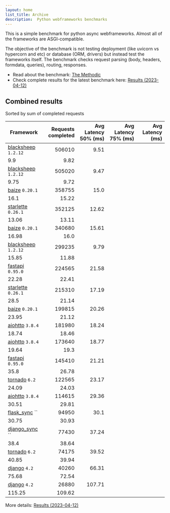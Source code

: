 ```yaml
---
layout: home
list_title: Archive
description:  Python webframeworks benchmarks
---
```


<script src="https://cdn.jsdelivr.net/npm/chart.js@3.2.1/dist/chart.min.js"></script>

This is a simple benchmark for python async webframeworks. Almost all of the
frameworks are ASGI-compatible. 

The objective of the benchmark is not testing deployment (like uvicorn vs
hypercorn and etc) or database (ORM, drivers) but instead test the frameworks
itself. The benchmark checks request parsing (body, headers, formdata,
queries), routing, responses.

* Read about the benchmark: [The Methodic](methodic.md)
* Check complete results for the latest benchmark here: [Results (2023-04-12)](_posts/2023-04-12-results.md)

## Combined results

<canvas id="chart" style="margin-bottom: 2em"></canvas>
<script>
    let ctx = document.getElementById('chart').getContext('2d');
    let myChart = new Chart(ctx, {
        type: 'bar',
        data: {
            labels: ['blacksheep','blacksheep','baize','starlette','baize','blacksheep','fastapi','starlette','baize','aiohttp','aiohttp','fastapi','tornado','aiohttp','flask_sync','django_sync','tornado','django','django',],
            datasets: [
                {
                    label: '# of requests',
                    data: ['506010','505020','358755','352125','340680','299235','224565','215310','199815','181980','173640','145410','122565','114615','94950','77430','74175','40260','26880',],
                    backgroundColor: [
                        '#4E79A7', '#A0CBE8', '#F28E2B', '#FFBE7D', '#59A14F', '#8CD17D', '#B6992D', '#F1CE63',
                    ]
                },
            ]
        }
    });
</script>

Sorted by sum of completed requests

| Framework | Requests completed | Avg Latency 50% (ms) | Avg Latency 75% (ms) | Avg Latency (ms) |
| --------- | -----------------: | -------------------: | -------------------: | ---------------: |
| [blacksheep](https://pypi.org/project/blacksheep/) `1.2.12` | 506010 | 9.51 |
9.9 | 9.82
| [blacksheep](https://pypi.org/project/blacksheep/) `1.2.12` | 505020 | 9.47 |
9.75 | 9.72
| [baize](https://pypi.org/project/baize/) `0.20.1` | 358755 | 15.0 |
16.1 | 15.22
| [starlette](https://pypi.org/project/starlette/) `0.26.1` | 352125 | 12.62 |
13.06 | 13.11
| [baize](https://pypi.org/project/baize/) `0.20.1` | 340680 | 15.61 |
16.98 | 16.0
| [blacksheep](https://pypi.org/project/blacksheep/) `1.2.12` | 299235 | 9.79 |
15.85 | 11.88
| [fastapi](https://pypi.org/project/fastapi/) `0.95.0` | 224565 | 21.58 |
22.28 | 22.41
| [starlette](https://pypi.org/project/starlette/) `0.26.1` | 215310 | 17.19 |
28.5 | 21.14
| [baize](https://pypi.org/project/baize/) `0.20.1` | 199815 | 20.26 |
23.95 | 21.12
| [aiohttp](https://pypi.org/project/aiohttp/) `3.8.4` | 181980 | 18.24 |
18.74 | 18.46
| [aiohttp](https://pypi.org/project/aiohttp/) `3.8.4` | 173640 | 18.77 |
19.64 | 19.3
| [fastapi](https://pypi.org/project/fastapi/) `0.95.0` | 145410 | 21.21 |
35.8 | 26.78
| [tornado](https://pypi.org/project/tornado/) `6.2` | 122565 | 23.17 |
24.09 | 24.03
| [aiohttp](https://pypi.org/project/aiohttp/) `3.8.4` | 114615 | 29.36 |
30.51 | 29.81
| [flask_sync](https://pypi.org/project/flask_sync/) `` | 94950 | 30.1 |
30.75 | 30.93
| [django_sync](https://pypi.org/project/django_sync/) `` | 77430 | 37.24 |
38.4 | 38.64
| [tornado](https://pypi.org/project/tornado/) `6.2` | 74175 | 39.52 |
40.85 | 39.94
| [django](https://pypi.org/project/django/) `4.2` | 40260 | 66.31 |
75.68 | 72.54
| [django](https://pypi.org/project/django/) `4.2` | 26880 | 107.71 |
115.25 | 109.62


More details: [Results (2023-04-12)](_posts/2023-04-12-results.md)